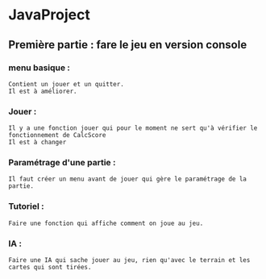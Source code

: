 # JavaProject
## Première partie : fare le jeu en version console
### menu basique :
    Contient un jouer et un quitter.
    Il est à améliorer.
### Jouer :
    Il y a une fonction jouer qui pour le moment ne sert qu'à vérifier le fonctionnement de CalcScore
    Il est à changer
### Paramétrage d'une partie :
    Il faut créer un menu avant de jouer qui gère le paramétrage de la partie.
### Tutoriel :
    Faire une fonction qui affiche comment on joue au jeu.
### IA :
    Faire une IA qui sache jouer au jeu, rien qu'avec le terrain et les cartes qui sont tirées.